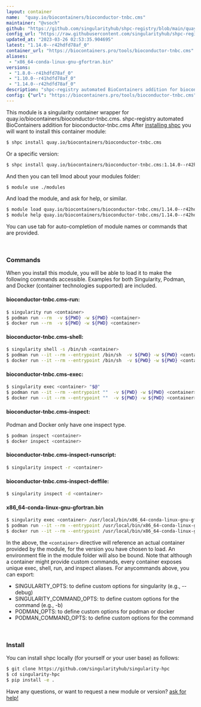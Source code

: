 ```yaml
---
layout: container
name:  "quay.io/biocontainers/bioconductor-tnbc.cms"
maintainer: "@vsoch"
github: "https://github.com/singularityhub/shpc-registry/blob/main/quay.io/biocontainers/bioconductor-tnbc.cms/container.yaml"
config_url: "https://raw.githubusercontent.com/singularityhub/shpc-registry/main/quay.io/biocontainers/bioconductor-tnbc.cms/container.yaml"
updated_at: "2023-03-26 02:53:35.904695"
latest: "1.14.0--r42hdfd78af_0"
container_url: "https://biocontainers.pro/tools/bioconductor-tnbc.cms"
aliases:
 - "x86_64-conda-linux-gnu-gfortran.bin"
versions:
 - "1.8.0--r41hdfd78af_0"
 - "1.10.0--r41hdfd78af_0"
 - "1.14.0--r42hdfd78af_0"
description: "shpc-registry automated BioContainers addition for bioconductor-tnbc.cms"
config: {"url": "https://biocontainers.pro/tools/bioconductor-tnbc.cms", "maintainer": "@vsoch", "description": "shpc-registry automated BioContainers addition for bioconductor-tnbc.cms", "latest": {"1.14.0--r42hdfd78af_0": "sha256:998925910509fb17c180dad6043e12f8a2d3240609a1a80327e62e6639ceba47"}, "tags": {"1.8.0--r41hdfd78af_0": "sha256:e17d9ca9973a0a6252d703fedf4d830fa52319ba1866375ac1916ad86d901ea5", "1.10.0--r41hdfd78af_0": "sha256:06ff7502777bc0a63d5c698be37cea157142c7796276a17ca7b4d903192873cb", "1.14.0--r42hdfd78af_0": "sha256:998925910509fb17c180dad6043e12f8a2d3240609a1a80327e62e6639ceba47"}, "docker": "quay.io/biocontainers/bioconductor-tnbc.cms", "aliases": {"x86_64-conda-linux-gnu-gfortran.bin": "/usr/local/bin/x86_64-conda-linux-gnu-gfortran.bin"}}
---
```


This module is a singularity container wrapper for quay.io/biocontainers/bioconductor-tnbc.cms.
shpc-registry automated BioContainers addition for bioconductor-tnbc.cms
After [installing shpc](#install) you will want to install this container module:


```bash
$ shpc install quay.io/biocontainers/bioconductor-tnbc.cms
```

Or a specific version:

```bash
$ shpc install quay.io/biocontainers/bioconductor-tnbc.cms:1.14.0--r42hdfd78af_0
```

And then you can tell lmod about your modules folder:

```bash
$ module use ./modules
```

And load the module, and ask for help, or similar.

```bash
$ module load quay.io/biocontainers/bioconductor-tnbc.cms/1.14.0--r42hdfd78af_0
$ module help quay.io/biocontainers/bioconductor-tnbc.cms/1.14.0--r42hdfd78af_0
```

You can use tab for auto-completion of module names or commands that are provided.

<br>

### Commands

When you install this module, you will be able to load it to make the following commands accessible.
Examples for both Singularity, Podman, and Docker (container technologies supported) are included.

#### bioconductor-tnbc.cms-run:

```bash
$ singularity run <container>
$ podman run --rm  -v ${PWD} -w ${PWD} <container>
$ docker run --rm  -v ${PWD} -w ${PWD} <container>
```

#### bioconductor-tnbc.cms-shell:

```bash
$ singularity shell -s /bin/sh <container>
$ podman run --it --rm --entrypoint /bin/sh  -v ${PWD} -w ${PWD} <container>
$ docker run --it --rm --entrypoint /bin/sh  -v ${PWD} -w ${PWD} <container>
```

#### bioconductor-tnbc.cms-exec:

```bash
$ singularity exec <container> "$@"
$ podman run --it --rm --entrypoint ""  -v ${PWD} -w ${PWD} <container> "$@"
$ docker run --it --rm --entrypoint ""  -v ${PWD} -w ${PWD} <container> "$@"
```

#### bioconductor-tnbc.cms-inspect:

Podman and Docker only have one inspect type.

```bash
$ podman inspect <container>
$ docker inspect <container>
```

#### bioconductor-tnbc.cms-inspect-runscript:

```bash
$ singularity inspect -r <container>
```

#### bioconductor-tnbc.cms-inspect-deffile:

```bash
$ singularity inspect -d <container>
```


#### x86_64-conda-linux-gnu-gfortran.bin

```bash
$ singularity exec <container> /usr/local/bin/x86_64-conda-linux-gnu-gfortran.bin
$ podman run --it --rm --entrypoint /usr/local/bin/x86_64-conda-linux-gnu-gfortran.bin   -v ${PWD} -w ${PWD} <container> -c " $@"
$ docker run --it --rm --entrypoint /usr/local/bin/x86_64-conda-linux-gnu-gfortran.bin   -v ${PWD} -w ${PWD} <container> -c " $@"
```



In the above, the `<container>` directive will reference an actual container provided
by the module, for the version you have chosen to load. An environment file in the
module folder will also be bound. Note that although a container
might provide custom commands, every container exposes unique exec, shell, run, and
inspect aliases. For anycommands above, you can export:

 - SINGULARITY_OPTS: to define custom options for singularity (e.g., --debug)
 - SINGULARITY_COMMAND_OPTS: to define custom options for the command (e.g., -b)
 - PODMAN_OPTS: to define custom options for podman or docker
 - PODMAN_COMMAND_OPTS: to define custom options for the command

<br>

### Install

You can install shpc locally (for yourself or your user base) as follows:

```bash
$ git clone https://github.com/singularityhub/singularity-hpc
$ cd singularity-hpc
$ pip install -e .
```

Have any questions, or want to request a new module or version? [ask for help!](https://github.com/singularityhub/singularity-hpc/issues)